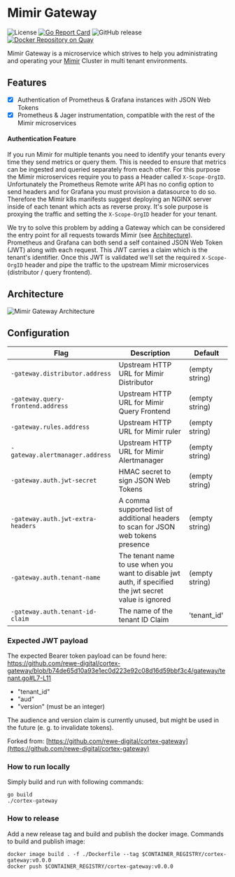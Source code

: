 # Mimir Gateway

![License](https://img.shields.io/github/license/rewe-digital/cortex-gateway.svg?color=blue)
[![Go Report Card](https://goreportcard.com/badge/github.com/rewe-digital/cortex-gateway)](https://goreportcard.com/report/github.com/rewe-digital/cortex-gateway)
![GitHub release](https://img.shields.io/github/release-pre/rewe-digital/cortex-gateway.svg)
[![Docker Repository on Quay](https://img.shields.io/badge/docker%20image-ready-green "Docker Repository on Quay")](https://quay.io/repository/rewedigital/cortex-gateway)

Mimir Gateway is a microservice which strives to help you administrating and operating your [Mimir](https://github.com/cortexproject/cortex) Cluster in multi tenant environments.

## Features

- [x] Authentication of Prometheus & Grafana instances with JSON Web Tokens
- [x] Prometheus & Jager instrumentation, compatible with the rest of the Mimir microservices

#### Authentication Feature

If you run Mimir for multiple tenants you need to identify your tenants every time they send metrics or query them. This is needed to ensure that metrics can be ingested and queried separately from each other. For this purpose the Mimir microservices require you to pass a Header called `X-Scope-OrgID`. Unfortunately the Prometheus Remote write API has no config option to send headers and for Grafana you must provision a datasource to do so. Therefore the Mimir k8s manifests suggest deploying an NGINX server inside of each tenant which acts as reverse proxy. It's sole purpose is proxying the traffic and setting the `X-Scope-OrgID` header for your tenant.

We try to solve this problem by adding a Gateway which can be considered the entry point for all requests towards Mimir (see [Architecture](#architecture)). Prometheus and Grafana can both send a self contained JSON Web Token (JWT) along with each request. This JWT carries a claim which is the tenant's identifier. Once this JWT is validated we'll set the required `X-Scope-OrgID` header and pipe the traffic to the upstream Mimir microservices (distributor / query frontend).

## Architecture

![Mimir Gateway Architecture](./docs/imgs/architecture.png)

## Configuration

| Flag                              | Description                                                                                            | Default        |
| --------------------------------- | ------------------------------------------------------------------------------------------------------ | -------------- |
| `-gateway.distributor.address`    | Upstream HTTP URL for Mimir Distributor                                                                | (empty string) |
| `-gateway.query-frontend.address` | Upstream HTTP URL for Mimir Query Frontend                                                             | (empty string) |
| `-gateway.rules.address`          | Upstream HTTP URL for Mimir ruler                                                                      | (empty string) |
| `-gateway.alertmanager.address`   | Upstream HTTP URL for Mimir Alertmanager                                                               | (empty string) |
| `-gateway.auth.jwt-secret`        | HMAC secret to sign JSON Web Tokens                                                                    | (empty string) |
| `-gateway.auth.jwt-extra-headers` | A comma supported list of additional headers to scan for JSON web tokens presence                      | (empty string) |
| `-gateway.auth.tenant-name`       | The tenant name to use when you want to disable jwt auth, if specified the jwt secret value is ignored | (empty string) |
| `-gateway.auth.tenant-id-claim`   | The name of the tenant ID Claim                                                                        | 'tenant_id'    |

### Expected JWT payload

The expected Bearer token payload can be found here: https://github.com/rewe-digital/cortex-gateway/blob/b74de65d10a93e1ec0d223e92c08d16d59bbf3c4/gateway/tenant.go#L7-L11

- "tenant_id"
- "aud"
- "version" (must be an integer)

The audience and version claim is currently unused, but might be used in the future (e. g. to invalidate tokens).

Forked from: [https://github.com/rewe-digital/cortex-gateway](https://github.com/rewe-digital/cortex-gateway)

### How to run locally

Simply build and run with following commands:

```
go build
./cortex-gateway
```

### How to release

Add a new release tag and build and publish the docker image. Commands to build and publish image:

```
docker image build . -f ./Dockerfile --tag $CONTAINER_REGISTRY/cortex-gateway:v0.0.0
docker push $CONTAINER_REGISTRY/cortex-gateway:v0.0.0
```
